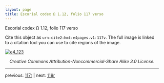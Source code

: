 ```yaml
---
layout: page
title: Escorial codex Ω 1.12, folio 117 verso
---
```


Escorial codex Ω 1.12, folio 117 verso

Cite this object as `urn:cite2:hmt:e4pages.v1:117v`.  The full image is linked to a citation tool you can use to cite regions of the image.

[![e4_123](http://www.homermultitext.org/iipsrv?IIIF=/project/homer/pyramidal/deepzoom/hmt/e4img/2017a/e4_123.tif/full/800,/0/default.jpg)](http://www.homermultitext.org/ict2/?urn=urn:cite2:hmt:e4img.2017a:e4_123) 

<p style="text-align: center; font-style: italic;">Creative Commons Attribution-Noncommercial-Share Alike 3.0 License.</p>

---

previous: [117r](../117r/) | next: [118r](../118r/)